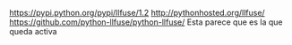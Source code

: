 https://pypi.python.org/pypi/llfuse/1.2
http://pythonhosted.org/llfuse/
https://github.com/python-llfuse/python-llfuse/
Esta parece que es la que queda activa


